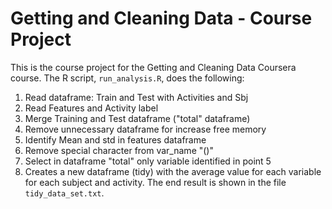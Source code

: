 # Getting and Cleaning Data - Course Project
This is the course project for the Getting and Cleaning Data Coursera course.
The R script, `run_analysis.R`, does the following:
1. Read dataframe:  Train and Test with Activities and Sbj 
2. Read Features and Activity label
3. Merge Training and Test dataframe ("total" dataframe)
4. Remove unnecessary dataframe for increase free memory
5. Identify Mean and std in features dataframe
6. Remove special character from var_name "()"
7. Select in dataframe "total" only variable identified in point 5
7. Creates a new dataframe (tidy) with the average value for each variable for each subject and activity.
 The end result is shown in the file `tidy_data_set.txt`.
